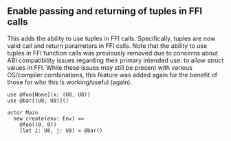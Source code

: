 ## Enable passing and returning of tuples in FFI calls

This adds the ability to use tuples in FFI calls. Specifically, tuples are now valid call and return parameters in FFI calls. Note that the ability to use tuples in FFI function calls was previously removed due to concerns about ABI compatibility issues regarding their primary intended use: to allow struct values in FFI. While these issues may still be present with various OS/compiler combinations, this feature was added again for the benefit of those for who this is working/useful (again).

```pony
use @foo[None](x: (U8, U8))
use @bar[(U8, U8)]()

actor Main
  new create(env: Env) =>
    @foo((0, 0))
    (let i: U8, j: U8) = @bar()
```
